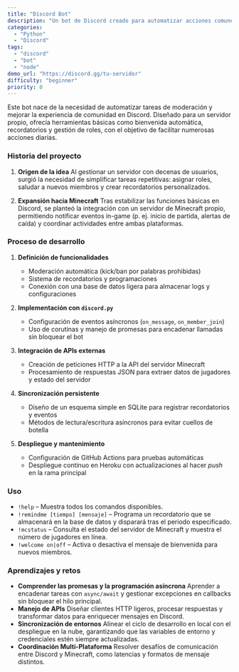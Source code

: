 ```yaml
---
title: "Discord Bot"
description: "Un bot de Discord creado para automatizar acciones comunes y unir a la comunidad"
categories:
  - "Python"
  - "Discord"
tags:
  - "discord"
  - "bot"
  - "node"
demo_url: "https://discord.gg/tu-servidor"
difficulty: "beginner"
priority: 0
---
```


Este bot nace de la necesidad de automatizar tareas de moderación y mejorar la experiencia de comunidad en Discord. Diseñado para un servidor propio, ofrecía herramientas básicas como bienvenida automática, recordatorios y gestión de roles, con el objetivo de facilitar numerosas acciones diarias.

### Historia del proyecto

1. **Origen de la idea**
   Al gestionar un servidor con decenas de usuarios, surgió la necesidad de simplificar tareas repetitivas: asignar roles, saludar a nuevos miembros y crear recordatorios personalizados.

2. **Expansión hacia Minecraft**
   Tras estabilizar las funciones básicas en Discord, se planteó la integración con un servidor de Minecraft propio, permitiendo notificar eventos in-game (p. ej. inicio de partida, alertas de caída) y coordinar actividades entre ambas plataformas.

### Proceso de desarrollo

1. **Definición de funcionalidades**

   - Moderación automática (kick/ban por palabras prohibidas)
   - Sistema de recordatorios y programaciones
   - Conexión con una base de datos ligera para almacenar logs y configuraciones

2. **Implementación con `discord.py`**

   - Configuración de eventos asíncronos (`on_message`, `on_member_join`)
   - Uso de corutinas y manejo de promesas para encadenar llamadas sin bloquear el bot

3. **Integración de APIs externas**

   - Creación de peticiones HTTP a la API del servidor Minecraft
   - Procesamiento de respuestas JSON para extraer datos de jugadores y estado del servidor

4. **Sincronización persistente**

   - Diseño de un esquema simple en SQLite para registrar recordatorios y eventos
   - Métodos de lectura/escritura asíncronos para evitar cuellos de botella

5. **Despliegue y mantenimiento**

   - Configuración de GitHub Actions para pruebas automáticas
   - Despliegue continuo en Heroku con actualizaciones al hacer _push_ en la rama principal

### Uso

- `!help` – Muestra todos los comandos disponibles.
- `!remindme [tiempo] [mensaje]` – Programa un recordatorio que se almacenará en la base de datos y disparará tras el periodo especificado.
- `!mcstatus` – Consulta el estado del servidor de Minecraft y muestra el número de jugadores en línea.
- `!welcome on|off` – Activa o desactiva el mensaje de bienvenida para nuevos miembros.

### Aprendizajes y retos

- **Comprender las promesas y la programación asíncrona**
  Aprender a encadenar tareas con `async/await` y gestionar excepciones en callbacks sin bloquear el hilo principal.
- **Manejo de APIs**
  Diseñar clientes HTTP ligeros, procesar respuestas y transformar datos para enriquecer mensajes en Discord.
- **Sincronización de entornos**
  Alinear el ciclo de desarrollo en local con el despliegue en la nube, garantizando que las variables de entorno y credenciales estén siempre actualizadas.
- **Coordinación Multi-Plataforma**
  Resolver desafíos de comunicación entre Discord y Minecraft, como latencias y formatos de mensaje distintos.
